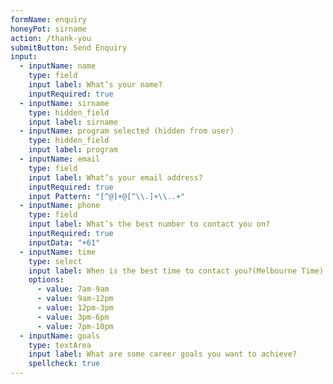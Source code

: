 ```yaml
---
formName: enquiry
honeyPot: sirname
action: /thank-you
submitButton: Send Enquiry
input:
  - inputName: name
    type: field
    input label: What’s your name?
    inputRequired: true
  - inputName: sirname
    type: hidden_field
    input label: sirname
  - inputName: program selected (hidden from user)
    type: hidden_field
    input label: program
  - inputName: email
    type: field
    input label: What’s your email address?
    inputRequired: true
    input Pattern: "[^@]+@[^\\.]+\\..+"
  - inputName: phone
    type: field
    input label: What’s the best number to contact you on?
    inputRequired: true
    inputData: "+61"
  - inputName: time
    type: select
    input label: When is the best time to contact you?(Melbourne Time)
    options:
      - value: 7am-9am
      - value: 9am-12pm
      - value: 12pm-3pm
      - value: 3pm-6pm
      - value: 7pm-10pm
  - inputName: goals
    type: textArea
    input label: What are some career goals you want to achieve?
    spellcheck: true
---
```


